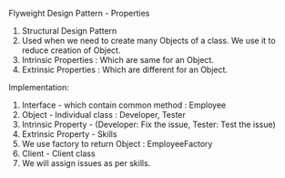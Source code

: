 Flyweight Design Pattern - Properties
1. Structural Design Pattern
2. Used when we need to create many Objects of a class. We use it to reduce creation of Object.
3. Intrinsic Properties : Which are same for an Object.
4. Extrinsic Properties : Which are different for an Object.


Implementation:
1. Interface - which contain common method : Employee
2. Object - Individual class : Developer, Tester
3. Intrinsic Property - (Developer: Fix the issue, Tester: Test the issue)
4. Extrinsic Property - Skills
5. We use factory to return Object : EmployeeFactory
6. Client - Client class
7. We will assign issues as per skills.